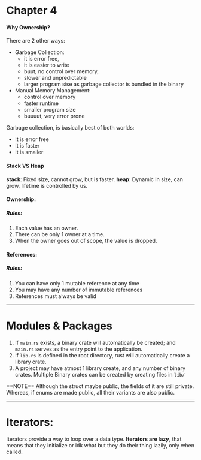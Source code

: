 # Chapter 4
#### Why Ownership?

There are 2 other ways:
- Garbage Collection:
    - it is error free,
    - it is easier to write
    - buut, no control over memory,
    - slower and unpredictable
    - larger program sise as garbage collector is bundled in the binary
- Manual Memory Management:
    - control over memory
    - faster runtime
    - smaller program size
    - buuuut, very error prone

Garbage collection, is basically best of both worlds:
- It is error free
- It is faster
- It is smaller

#### Stack VS Heap
**stack**: Fixed size, cannot grow, but is faster.
**heap**: Dynamic in size, can grow, lifetime is controlled by us.

#### Ownership:

##### Rules:
1. Each value has an owner.
2. There can be only 1 owner at a time.
3. When the owner goes out of scope, the value is dropped.


#### References:

##### Rules:
1. You can have only 1 mutable reference at any time
2. You may have any number of immutable references
3. References must always be valid

---

# Modules & Packages

1. If `main.rs` exists, a binary crate will automatically be created; and `main.rs` serves as the entry point to the application.
2. If `lib.rs` is defined in the root directory, rust will automatically create a library crate.
3. A project may have atmost 1 library create, and any number of binary crates. Multiple Binary crates can be created by creating files in `lib/`

==NOTE== Although the struct maybe public, the fields of it are still private. Whereas, if enums are made public, all their variants are also public.


---

# Iterators:

Iterators provide a way to loop over a data type. **Iterators are lazy**, that means that they initialize or idk what but they do their thing lazily, only when called.
